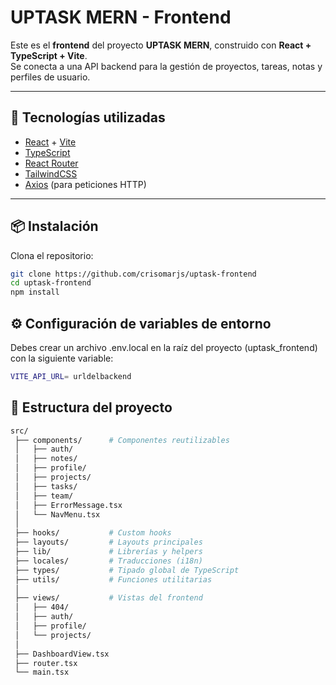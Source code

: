 # UPTASK MERN - Frontend

Este es el **frontend** del proyecto **UPTASK MERN**, construido con **React + TypeScript + Vite**.  
Se conecta a una API backend para la gestión de proyectos, tareas, notas y perfiles de usuario.  

---

## 🚀 Tecnologías utilizadas

- [React](https://reactjs.org/) + [Vite](https://vitejs.dev/)
- [TypeScript](https://www.typescriptlang.org/)
- [React Router](https://reactrouter.com/)
- [TailwindCSS](https://tailwindcss.com/) 
- [Axios](https://axios-http.com/) (para peticiones HTTP)

---

## 📦 Instalación

Clona el repositorio:

```bash
git clone https://github.com/crisomarjs/uptask-frontend
cd uptask-frontend
npm install
````
## ⚙️ Configuración de variables de entorno
Debes crear un archivo .env.local en la raíz del proyecto (uptask_frontend) con la siguiente variable:

```bash
VITE_API_URL= urldelbackend
````

## 📂 Estructura del proyecto
```bash
src/
 ├── components/      # Componentes reutilizables
 │   ├── auth/
 │   ├── notes/
 │   ├── profile/
 │   ├── projects/
 │   ├── tasks/
 │   ├── team/
 │   ├── ErrorMessage.tsx
 │   └── NavMenu.tsx
 │
 ├── hooks/           # Custom hooks
 ├── layouts/         # Layouts principales
 ├── lib/             # Librerías y helpers
 ├── locales/         # Traducciones (i18n)
 ├── types/           # Tipado global de TypeScript
 ├── utils/           # Funciones utilitarias
 │
 ├── views/           # Vistas del frontend
 │   ├── 404/
 │   ├── auth/
 │   ├── profile/
 │   └── projects/
 │
 ├── DashboardView.tsx
 ├── router.tsx
 └── main.tsx
````
